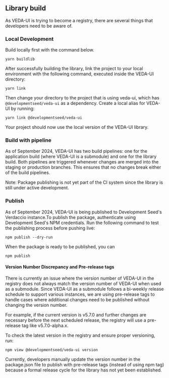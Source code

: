 ## Library build

As VEDA-UI is trying to become a registry, there are several things that developers need to be aware of.

### Local Development

Build locally first with the command below.
```
yarn buildlib
```

After successfully building the library, link the project to your local environment with the following command, executed inside the VEDA-UI directory:

```
yarn link 
```
Then change your directory to the project that is using veda-ui, which has `@developmentseed/veda-ui` as a dependency. Create a local alias for VEDA-UI by running:
```
yarn link @developmentseed/veda-ui
```

Your project should now use the local version of the VEDA-UI library.

### Build with pipeline

As of September 2024, VEDA-UI has two build pipelines: one for the application build (where VEDA-UI is a submodule) and one for the library build. Both pipelines are triggered whenever changes are merged into the staging or production branches. This ensures that no changes break either of the build pipelines.

Note: Package publishing is not yet part of the CI system since the library is still under active development.

### Publish

As of September 2024, VEDA-UI is being published to Development Seed's Verdaccio instance.To publish the package, authenticate using Development Seed's NPM credentials. Run the following command to test the publishing process before pushing live:

```
npm publish --dry-run
```
When the package is ready to be published, you can

```
npm publish
```

#### Version Number Discrepancy and Pre-release tags

There is currently an issue where the version number of VEDA-UI in the registry does not always match the version number of VEDA-UI when used as a submodule. Since VEDA-UI as a submodule follows a bi-weekly release schedule to support various instances, we are using pre-release tags to handle cases where additional changes need to be published without changing the version number.

For example, if the current version is v5.7.0 and further changes are necessary before the next scheduled release, the registry will use a pre-release tag like v5.7.0-alpha.x.

To check the latest version in the registry and ensure proper versioning, run:

```
npm view @developmentseed/veda-ui version
```

Currently, developers manually update the version number in the package.json file to publish with pre-release tags (instead of using npm tag) because a formal release cycle for the library has not yet been established.
